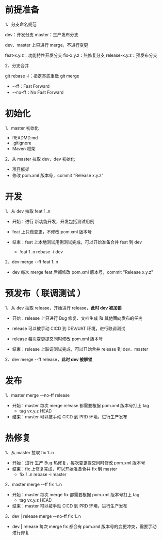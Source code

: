 # 前提准备

1、分支命名规范

dev：开发分支
master：生产发布分支

dev、master 上只进行 merge，不进行变更

feat-x.y.z：功能特性开发分支
fix-x.y.z：热修复分支
release-x.y.z：预发布分支

2、分支合并

git rebase -i：指定基底重做
git merge
 * --ff：Fast Forward
 * --no-ff：No Fast Forward

# 初始化

1、master 初始化

 * READMD.md
 * .gitignore
 * Maven 框架

2、从 master 拉取 dev，dev 初始化

 * 项目框架
 * 修改 pom.xml 版本号，commit "Release x.y.z"

# 开发

1、从 dev 拉取 feat 1..n

 * 开始：进行 新功能开发，开发包括测试用例
 
 * feat 上只做变更，不修改 pom.xml 版本号

 * 结束：feat 上本地测试用例测试完成，可以开始准备合并 feat 到 dev

   * feat 1..n rebase -i dev

2、dev merge --ff feat 1..n

 * dev 每次 merge feat 后都修改 pom.xml 版本号，commit "Release x.y.z"

# 预发布（ 联调测试 ）

1、从 dev 拉取 release，开始进行 release，**此时 dev 被加锁**

 * 开始：release 上只进行 Bug 修复、文档生成 和 其他面向发布的任务
 
 * release 可以被手动 CICD 到 DEV/UAT 环境，进行联调测试
 
 * release 每次变更提交同时修改 pom.xml 版本号

 * 结束：release 上联调测试完成，可以开始合并 release 到 dev、master

2、dev merge --ff release，**此时 dev 被解锁**

# 发布

1、master merge --no-ff release

 * 开始：master 每次 merge release 都需要根据 pom.xml 版本号打上 tag
   * tag vx.y.z HEAD
 * 结束：master 可以被手动 CICD 到 PRD 环境，进行生产发布

# 热修复

1、从 master 拉取 fix 1..n

 * 开始：进行 生产 Bug 热修复，每次变更提交同时修改 pom.xml 版本号
 * 结束：fix 上修复完成，可以开始准备合并 fix 到 master
   * fix 1..n rebase -i master

2、master merge --ff fix 1..n

 * 开始：master 每次 merge fix 都需要根据 pom.xml 版本号打上 tag
   * tag vx.y.z HEAD
 * 结束：master 可以被手动 CICD 到 PRD 环境，进行生产发布

3、dev | release merge --no-ff fix 1..n

 * dev | release 每次 merge fix 都会有 pom.xml 版本号的变更冲突，需要手动进行修复
